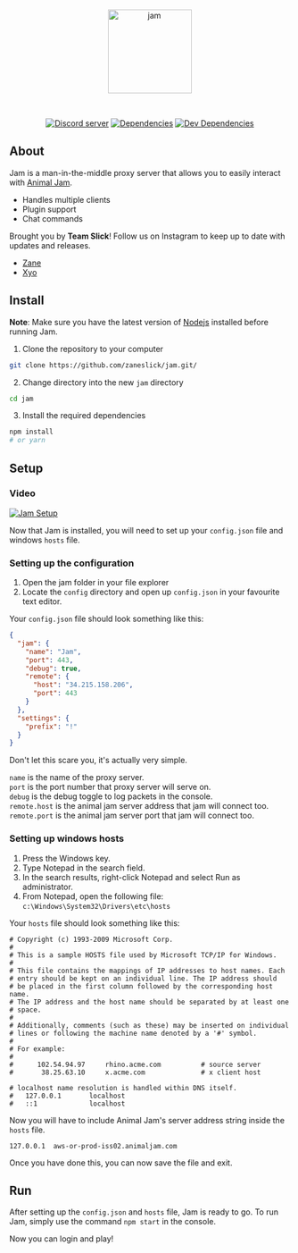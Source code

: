<div align="center">
  <br />
  <p>
    <img src="https://i.imgur.com/cLLrI4M.png" width="150" alt="jam" />
  </p>
  <br />
  <p>
    <a href="https://discord.gg/deb3aXu"><img src="https://discordapp.com/api/guilds/653142786194931712/embed.png" alt="Discord server" /></a>
    <a href="https://david-dm.org/zaneslick/jam"><img src="https://david-dm.org/zaneslick/jam/status.svg" alt="Dependencies" /></a>
    <a href="https://david-dm.org/zaneslick/jam?type=dev"><img src="https://david-dm.org/zaneslick/jam/dev-status.svg" alt="Dev Dependencies" /></a>
  </p>
</div>

## About

Jam is a man-in-the-middle proxy server that allows you to easily interact with [Animal Jam](http://animaljam.com).

- Handles multiple clients
- Plugin support
- Chat commands

Brought you by **Team Slick**! Follow us on Instagram to keep up to date with updates and releases. 

- [Zane](https://www.instagram.com/zane.slick)
- [Xyo](https://www.instagram.com/xyo.slick)

## Install

**Note**: Make sure you have the latest version of [Nodejs](https://nodejs.org/en/) installed before running Jam.

1. Clone the repository to your computer

```bash
git clone https://github.com/zaneslick/jam.git/
```

2. Change directory into the new `jam` directory

```bash
cd jam
```

3. Install the required dependencies

```bash
npm install
# or yarn
```

## Setup

### Video

[![Jam Setup](https://i.imgur.com/v1WynfR.png)](https://streamable.com/5agkh)


Now that Jam is installed, you will need to set up your `config.json` file and windows `hosts` file.

### Setting up the configuration

1. Open the jam folder in your file explorer
2. Locate the `config` directory and open up `config.json` in your favourite text editor.

Your `config.json` file should look something like this:

```json
{
  "jam": {
    "name": "Jam",
    "port": 443,
    "debug": true,
    "remote": {
      "host": "34.215.158.206", 
      "port": 443
    }
  },
  "settings": {
    "prefix": "!"
  }
}
```
Don't let this scare you, it's actually very simple.

`name` is the name of the proxy server.  
`port` is the port number that proxy server will serve on.  
`debug` is the debug toggle to log packets in the console.  
`remote.host` is the animal jam server address that jam will connect too.  
`remote.port` is the animal jam server port that jam will connect too.

### Setting up windows hosts

1. Press the Windows key.
2. Type Notepad in the search field.
3. In the search results, right-click Notepad and select Run as administrator.
4. From Notepad, open the following file: `c:\Windows\System32\Drivers\etc\hosts`

Your `hosts` file should look something like this:

```
# Copyright (c) 1993-2009 Microsoft Corp.
#
# This is a sample HOSTS file used by Microsoft TCP/IP for Windows.
#
# This file contains the mappings of IP addresses to host names. Each
# entry should be kept on an individual line. The IP address should
# be placed in the first column followed by the corresponding host name.
# The IP address and the host name should be separated by at least one
# space.
#
# Additionally, comments (such as these) may be inserted on individual
# lines or following the machine name denoted by a '#' symbol.
#
# For example:
#
#      102.54.94.97     rhino.acme.com          # source server
#       38.25.63.10     x.acme.com              # x client host

# localhost name resolution is handled within DNS itself.
#	127.0.0.1       localhost
#	::1             localhost
```

Now you will have to include Animal Jam's server address string inside the `hosts` file.

```
127.0.0.1  aws-or-prod-iss02.animaljam.com
```

Once you have done this, you can now save the file and exit.

## Run

After setting up the `config.json` and `hosts` file, Jam is ready to go. To run Jam, simply use the command `npm start` in the console.

Now you can login and play!

